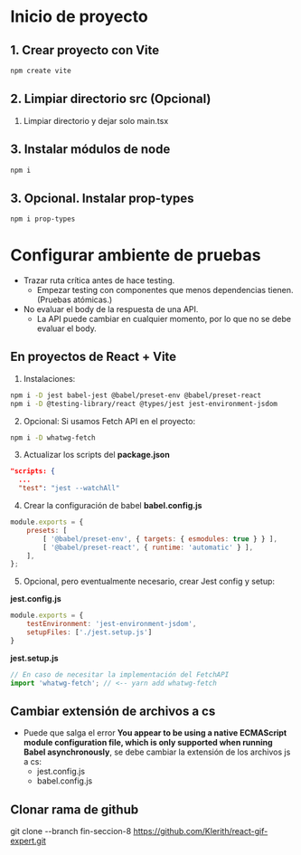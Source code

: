 # Inicio de proyecto
## 1. Crear proyecto con Vite
``` bash
npm create vite
```
## 2. Limpiar directorio src (Opcional)
1. Limpiar directorio y dejar solo main.tsx

## 3. Instalar módulos de node

``` bash
npm i
```

## 3. Opcional. Instalar prop-types
``` bash
npm i prop-types
```

# Configurar ambiente de pruebas
- Trazar ruta crítica antes de hace testing.
    - Empezar testing con componentes que menos dependencias tienen. (Pruebas atómicas.)
- No evaluar el body de la respuesta de una API.
    - La API puede cambiar en cualquier momento, por lo que no se debe evaluar el body.
## En proyectos de React + Vite

1. Instalaciones:
``` bash
npm i -D jest babel-jest @babel/preset-env @babel/preset-react 
npm i -D @testing-library/react @types/jest jest-environment-jsdom
```

2. Opcional: Si usamos Fetch API en el proyecto:
``` bash
npm i -D whatwg-fetch
```

3. Actualizar los scripts del __package.json__

``` json
"scripts: {
  ...
  "test": "jest --watchAll"
```

4. Crear la configuración de babel __babel.config.js__

``` js
module.exports = {
    presets: [
        [ '@babel/preset-env', { targets: { esmodules: true } } ],
        [ '@babel/preset-react', { runtime: 'automatic' } ],
    ],
};
```

5. Opcional, pero eventualmente necesario, crear Jest config y setup:

__jest.config.js__
``` js
module.exports = {
    testEnvironment: 'jest-environment-jsdom',
    setupFiles: ['./jest.setup.js']
}
```

__jest.setup.js__
``` js
// En caso de necesitar la implementación del FetchAPI
import 'whatwg-fetch'; // <-- yarn add whatwg-fetch
```

## Cambiar extensión de archivos a cs
- Puede que salga el error **You appear to be using a native ECMAScript module configuration file, which is only supported when running Babel asynchronously**, se debe cambiar la extensión de los archivos js a cs:
    - jest.config.js
    - babel.config.js


## Clonar rama de github
git clone --branch fin-seccion-8 https://github.com/Klerith/react-gif-expert.git